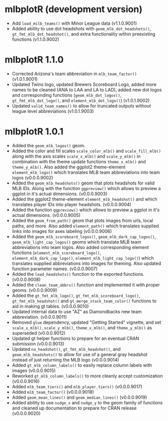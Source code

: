 # mlbplotR (development version)

* Add `load_milb_teams()` with Minor League data (v1.1.0.9001)
* Added ability to use dot headshots with `geom_mlb_dot_headshots()`, `gt_fmt_mlb_dot_headshot()`, and extra functionality within preexisting functions (v1.1.0.9002)

# mlbplotR 1.1.0

* Corrected Arizona's team abbreviation in `mlb_team_factor()` (v1.0.1.9001)
* Updated Twins logo, updated Brewers Scoreboard Logo, added more names to be cleaned (ANA to LAA and LA to LAD), added new dot logos and corresponding functions (`geom_mlb_dot_logos()`, `gt_fmt_mlb_dot_logo()`, and `element_mlb_dot_logo()`) (v1.0.1.9002)
* Updated `valid_team_names()` to allow for truncated outputs without league level abbreviations (v1.0.1.9003)

# mlbplotR 1.0.1

* Added the `geom_mlb_logos()` geom.
* Added the color and fill scales `scale_color_mlb()` and `scale_fill_mlb()` along with the axis scales `scale_x_mlb()` and `scale_y_mlb()` in combination with the theme update functions `theme_x_mlb()` and `theme_y_mlb()`. Also added the ggplot2 theme-element `element_mlb_logo()` which translates MLB team abbreviations into team logos (v0.0.0.9002)
* Added the `geom_mlb_headshots()` geom that plots headshots for valid MLB IDs. Along with the function `ggpreview()` which allows to preview a ggplot in it's actual dimensions. (v0.0.0.9003)
* Added the ggplot2 theme-element `element_mlb_headshot()` and  which translates player IDs into player headshots. (v0.0.0.9004)
* Added the function `ggpreview()` which allows to preview a ggplot in it's actual dimensions. (v0.0.0.9005)
* Added the `geom_from_path()` geom that plots images from urls, local paths, and more. Also added `element_path()` which translates supplied links into images for axes labeling (v0.0.0.9006)
* Added the `geom_mlb_scoreboard_logos()`, `geom_mlb_dark_cap_logos()`, `geom_mlb_light_cap_logos()` geoms which translate MLB team abbreviations into team logos. Also added corresponding element functions (`element_mlb_scoreboard_logo()`, `element_mlb_dark_cap_logo()`, `element_mlb_light_cap_logo()`) which translates supplied abbreviations into images for theming. Also updated function parameter names. (v0.0.0.9007)
* Added the `load_headshots()` function to the exported functions. (v0.0.0.9008)
* Added the `clean_team_abbrs()` function and implemented it with proper geoms. (v0.0.0.9009)
* Added the `gt_fmt_mlb_logo()`, `gt_fmt_mlb_scoreboard_logo()`, `gt_fmt_mlb_headshot()` and `gt_merge_stack_team_color()` functions to aid in making gt tables. (v0.0.0.9010)
* Updated internal data to use "AZ" as Diamondbacks new team abbreviation. (v0.0.0.9011)
* Removed `glue` dependency, updated "Getting Started" vignette, and set `scale_x_mlb()`, `scale_y_mlb()`, `theme_x_mlb()`, and `theme_y_mlb()` as superseded (v0.0.0.9012)
* Updated gt helper functions to prepare for an eventual CRAN submission (v0.0.0.9013)
* Updated `na_headshot()`, `gt_fmt_mlb_headshot()`, and `geom_mlb_headshots()` to allow for use of a general gray headshot instead of just returning the MLB logo (v0.0.0.9014)
* Added `gt_mlb_column_labels()` to easily replace column labels with images (v0.0.0.9015)
* Reworked `gt_mlb_column_labels()` to more cleanly accept customization (v0.0.0.9016)
* Added `mlb_team_tiers()` and `mlb_player_tiers()` (v0.0.0.9017)
* Added `mlb_team_factor()` (v0.0.0.9018)
* Added `geom_mean_lines()` and `geom_median_lines()` (v0.0.0.9019)
* Added ability to use `nudge_x` and `nudge_y` to the geom family of functions and cleaned up documentation to prepare for CRAN release (v0.0.0.9020)
